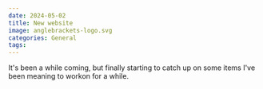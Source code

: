 ```yaml
---
date: 2024-05-02
title: New website
image: anglebrackets-logo.svg
categories: General
tags:
---
```


It's been a while coming, but finally starting to catch up on some items I've been meaning to workon for a while.

